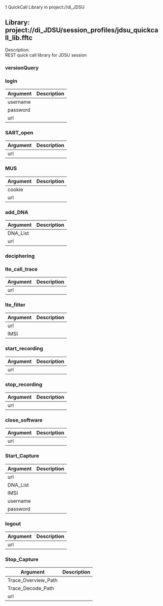 1 QuickCall Library in project://di_JDSU
## Library: project://di_JDSU/session_profiles/jdsu_quickcall_lib.fftc
Description:  
REST quick call library for JDSU session  
  
  
### versionQuery
### login

Argument | Description
------------ | -------------
username | 
password | 
url | 
### SART_open

Argument | Description
------------ | -------------
url | 
### MUS

Argument | Description
------------ | -------------
cookie | 
url | 
### add_DNA

Argument | Description
------------ | -------------
DNA_List | 
url | 
### deciphering
### lte_call_trace

Argument | Description
------------ | -------------
url | 
### lte_filter

Argument | Description
------------ | -------------
url | 
IMSI | 
### start_recording

Argument | Description
------------ | -------------
url | 
### stop_recording

Argument | Description
------------ | -------------
url | 
### close_software

Argument | Description
------------ | -------------
url | 
### Start_Capture

Argument | Description
------------ | -------------
url | 
DNA_List | 
IMSI | 
username | 
password | 
### logout

Argument | Description
------------ | -------------
url | 
### Stop_Capture

Argument | Description
------------ | -------------
Trace_Overview_Path | 
Trace_Decode_Path | 
url | 
